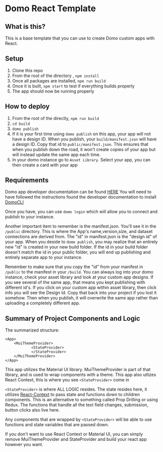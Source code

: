# Domo React Template

## What is this?

This is a base template that you can use to create Domo custom apps with React. 

## Setup

1. Clone this repo
2. From the root of the directory , `npm install`
3. Once all packages are installed, `npm run build`
4. Once it is built, `npm start` to test if everything builds properly
5. The app should now be running properly

## How to deploy

1. From the root of the directly, `npm run build`
2. `cd build`
3. `domo publish`
4. If it is your first time using `domo publish` on this app, your app will not have a design ID. 
    When you publish, your `build/manifest.json` will have a design ID. Copy that id to `public/manifest.json`. This ensures
    that when you publish down the road, it won't create copies of your app but will instead update the same app each time.
5. In your domo instance go to `Asset Library`. Select your app, you can then create a card with your app

## Requirements

Domo app developer documentation can be found [HERE](https://developer.domo.com/docs/dev-studio/dev-studio-overview)
You will need to have followed the instructions found the developer documentation to install [DomoCLI](https://developer.domo.com/docs/dev-studio/set-up)

Once you have, you can use `domo login` which will allow you to connect and publish to your instance.

Another important item to remember is the manifest.json. You'll see it in the `/public` directory. This is where the App's name,version,size, and dataset connections
are derived from. The "id" in manifest.json is the "design id" of your app. When you deside to `domo publish`, you may realize that an entirely new "id" is created
in your new build folder. If the id in your build folder doesn't match the id in your public folder, you will end up publishing and entirely separate app to your instance.

Remember to make sure that you copy the "id" from your manifest in `/public` to the manifest in your `/build`. You can always log into your domo instance, check your asset library and look at your custom app designs. If you see several of the same app, that means you kept publishing with different id's. If you click on your custom app within asset library, then click info you will see the Design Id. Copy that back into your project if you lost it somehow. Then when you publish, it will overwrite the same app rather than uploading a completely different app.


## Summary of Project Components and Logic

The summarized structure:

```
<App>
    <MuiThemeProvider>
            <StateProvider>
            </StateProvider>
    </MuiThemeProvider>
</App>
```


This app utilizes the Material UI library. MuiThemeProvider is part of that library, and is used to wrap components with a theme. 
This app also utlizes React Context, this is where you see `<StateProvider>` come in

`<StateProvider>` is where ALL LOGIC resides. The state resides here, it utilizes [React-Context](https://reactjs.org/docs/context.html) to pass state and functions down to children components. This is an alternative to something called Prop Drilling or using Redux.
The functions that handle all the text field changes, submission, button clicks also live here.

Any components that are wrapped by `<StateProvider>` will be able to use functions and state variables that are passed down. 

If you don't want to use React Context or Material UI, you can simply remove MuiThemeProvider and StateProvider and build your react app however you want.